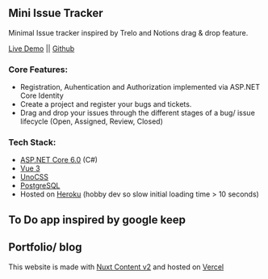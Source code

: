 
## Mini Issue Tracker

Minimal Issue tracker inspired by Trelo and Notions drag & drop feature.

 [Live Demo](https://dotnet-vue-issue-tracker.herokuapp.com) || [Github](https://github.com/JDN89/vue-dotnet-issue-tracker)

 ### Core Features:
 
 - Registration, Auhentication and Authorization implemented via ASP.NET Core Identity
 - Create a project and register your bugs and tickets.
 - Drag and drop your issues through the different stages of a bug/ issue lifecycle (Open, Assigned, Review, Closed)

### Tech Stack:

- [ASP.NET Core 6.0](https://docs.microsoft.com/en-us/aspnet/core/introduction-to-aspnet-core?view=aspnetcore-6.0) (C#) 
- [Vue 3](https://vuejs.org/guide/introduction.html)
- [UnoCSS](https://github.com/unocss/unocss) 
- [PostgreSQL](https://www.postgresql.org/)
- Hosted on [Heroku](https://www.heroku.com/what) (hobby dev so slow initial loading time > 10 seconds)

## To Do app inspired by google keep 

## Portfolio/ blog

This website is made with [Nuxt Content v2](https://content.nuxtjs.org/blog/announcing-v2/) and hosted on [Vercel](https://vercel.com/dashboard)


